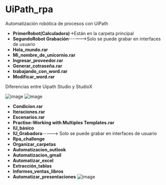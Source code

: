 # UiPath_rpa 
Automatización robótica de procesos con UiPath
- <b>PrimerRobot(Calculadora)</b>->Están en la carpeta principal
- <b>SegundoRobot Grabación</b>------>Solo se puede grabar en interfaces de usuario
- <b>Hola_mundo.rar</b>
- <b>Mi_nombre_de_unicornio.rar</b>
- <b>Ingresar_proveedor.rar</b>
- <b>Generar_cotraseña.rar</b>
- <b>trabajando_con_word.rar</b>
- <b>Modificar_word.rar</b>


Diferencias entre Uipath Studio y StudioX

![image](https://user-images.githubusercontent.com/91063120/143303112-a5b72180-5d33-448b-b646-1bbf8f6cc0d7.png)
![image](https://user-images.githubusercontent.com/91063120/143303335-6ae9dc23-0c01-43c3-85cc-446c2bed6fae.png)

- <b>Condicion.rar</b>
- <b>Iteraciones.rar</b>
- <b>Escenarios.rar</b>
- <b>Practise-Working with Multiples Templates.rar</b>
- <b>IU_básico</b>
- <b>IU_Grabadora</b>-----> Solo se puede grabar en interfaces de usuario
- <b>Rpa_challenge</b>
- <b>Organizar_carpetas</b>
- <b>Automatizacion_outlook</b>
- <b>Automatizacion_gmail</b>
- <b>Automatizar_excel</b>
- <b>Extracción_tablas</b>
- <b>Informes_ventas_libros</b>
- <b>Automatizar_presentaciones</b>
![image](https://user-images.githubusercontent.com/91063120/147595347-73675d68-cfb3-4769-9e01-ade4df2fab56.png)
